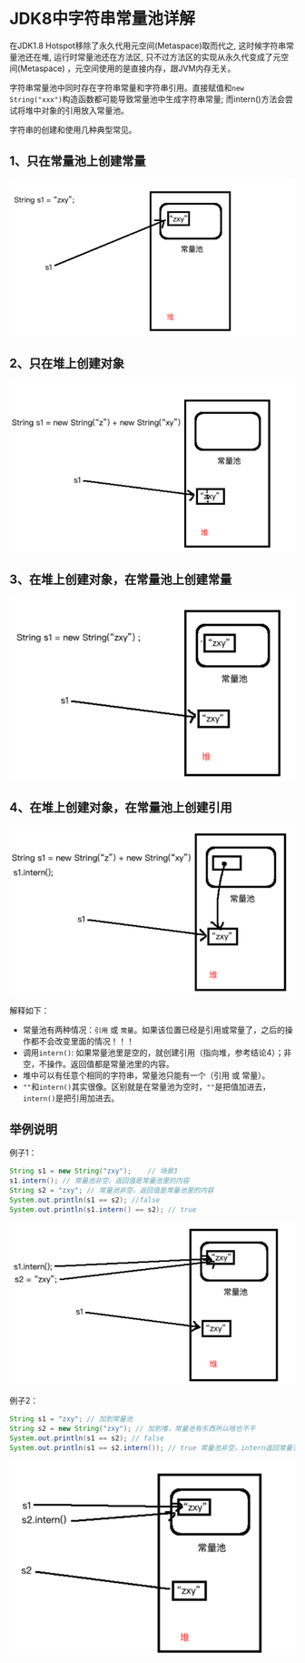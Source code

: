 # JDK8中字符串常量池详解
在JDK1.8 Hotspot移除了永久代用元空间(Metaspace)取而代之, 这时候字符串常量池还在堆, 运行时常量池还在方法区, 
只不过方法区的实现从永久代变成了元空间(Metaspace) ，元空间使用的是直接内存，跟JVM内存无关。

字符串常量池中同时存在字符串常量和字符串引用。直接赋值和`new String("xxx")`构造函数都可能导致常量池中生成字符串常量;
而intern()方法会尝试将堆中对象的引用放入常量池。

字符串的创建和使用几种典型常见。

## 1、只在常量池上创建常量

![img.png](images/jdk8-string01.png)

## 2、只在堆上创建对象

![img.png](images/jdk8-string02.png)

## 3、在堆上创建对象，在常量池上创建常量

![img.png](images/jdk8-string03.png)

## 4、在堆上创建对象，在常量池上创建引用

![img.png](images/jdk8-string04.png)

解释如下：

* 常量池有两种情况：`引用` 或 `常量`。如果该位置已经是引用或常量了，之后的操作都不会改变里面的情况！！！
* 调用`intern()`: 如果常量池里是空的，就创建引用（指向堆，参考结论4）；非空，不操作。返回值都是常量池里的内容。
* 堆中可以有任意个相同的字符串，常量池只能有一个（引用 或 常量）。
* `""`和`intern()`其实很像。区别就是在常量池为空时，`""`是把值加进去，`intern()`是把引用加进去。

## 举例说明
例子1：
``` java
String s1 = new String("zxy");    // 场景3
s1.intern(); // 常量池非空，返回值是常量池里的内容
String s2 = "zxy"; // 常量池非空，返回值是常量池里的内容
System.out.println(s1 == s2); //false
System.out.println(s1.intern() == s2); // true
```
![img.png](images/jdk8-string05.png)

例子2：
``` java
String s1 = "zxy"; // 加到常量池
String s2 = new String("zxy"); // 加到堆，常量池有东西所以啥也不干
System.out.println(s1 == s2); // false
System.out.println(s1 == s2.intern()); // true 常量池非空，intern返回常量池里的内容
```
![img.png](images/jdk8-string06.png)
